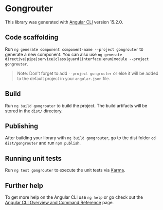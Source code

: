# Gongrouter

This library was generated with [Angular CLI](https://github.com/angular/angular-cli) version 15.2.0.

## Code scaffolding

Run `ng generate component component-name --project gongrouter` to generate a new component. You can also use `ng generate directive|pipe|service|class|guard|interface|enum|module --project gongrouter`.
> Note: Don't forget to add `--project gongrouter` or else it will be added to the default project in your `angular.json` file. 

## Build

Run `ng build gongrouter` to build the project. The build artifacts will be stored in the `dist/` directory.

## Publishing

After building your library with `ng build gongrouter`, go to the dist folder `cd dist/gongrouter` and run `npm publish`.

## Running unit tests

Run `ng test gongrouter` to execute the unit tests via [Karma](https://karma-runner.github.io).

## Further help

To get more help on the Angular CLI use `ng help` or go check out the [Angular CLI Overview and Command Reference](https://angular.io/cli) page.
